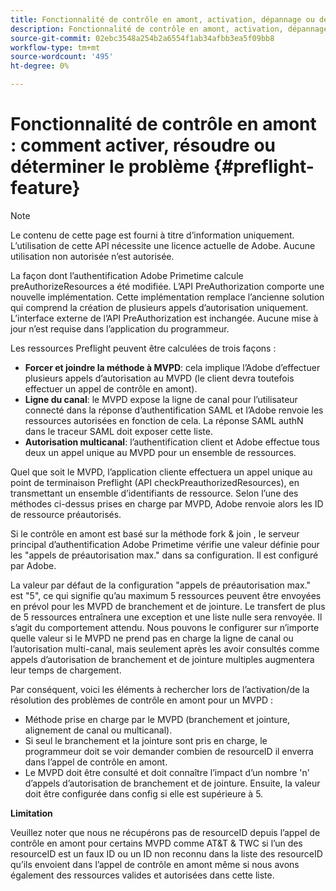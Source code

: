 ```yaml
---
title: Fonctionnalité de contrôle en amont, activation, dépannage ou détermination du problème
description: Fonctionnalité de contrôle en amont, activation, dépannage ou détermination du problème
source-git-commit: 02ebc3548a254b2a6554f1ab34afbb3ea5f09bb8
workflow-type: tm+mt
source-wordcount: '495'
ht-degree: 0%

---
```


# Fonctionnalité de contrôle en amont : comment activer, résoudre ou déterminer le problème {#preflight-feature}

>[!NOTE]
>
>Le contenu de cette page est fourni à titre d’information uniquement. L’utilisation de cette API nécessite une licence actuelle de Adobe. Aucune utilisation non autorisée n’est autorisée.

La façon dont l’authentification Adobe Primetime calcule preAuthorizeResources a été modifiée. L’API PreAuthorization comporte une nouvelle implémentation. Cette implémentation remplace l’ancienne solution qui comprend la création de plusieurs appels d’autorisation uniquement.
L’interface externe de l’API PreAuthorization est inchangée. Aucune mise à jour n’est requise dans l’application du programmeur.

Les ressources Preflight peuvent être calculées de trois façons :

* **Forcer et joindre la méthode à MVPD**: cela implique l’Adobe d’effectuer plusieurs appels d’autorisation au MVPD (le client devra toutefois effectuer un appel de contrôle en amont).
* **Ligne du canal**: le MVPD expose la ligne de canal pour l’utilisateur connecté dans la réponse d’authentification SAML et l’Adobe renvoie les ressources autorisées en fonction de cela. La réponse SAML authN dans le traceur SAML doit exposer cette liste.
* **Autorisation multicanal**: l’authentification client et Adobe effectue tous deux un appel unique au MVPD pour un ensemble de ressources.

Quel que soit le MVPD, l’application cliente effectuera un appel unique au point de terminaison Preflight (API checkPreauthorizedResources), en transmettant un ensemble d’identifiants de ressource. Selon l’une des méthodes ci-dessus prises en charge par MVPD, Adobe renvoie alors les ID de ressource préautorisés.

Si le contrôle en amont est basé sur la méthode fork &amp; join , le serveur principal d’authentification Adobe Primetime vérifie une valeur définie pour les &quot;appels de préautorisation max.&quot; dans sa configuration. Il est configuré par Adobe.

La valeur par défaut de la configuration &quot;appels de préautorisation max.&quot; est &quot;5&quot;, ce qui signifie qu’au maximum 5 ressources peuvent être envoyées en prévol pour les MVPD de branchement et de jointure. Le transfert de plus de 5 ressources entraînera une exception et une liste nulle sera renvoyée. Il s’agit du comportement attendu. Nous pouvons le configurer sur n’importe quelle valeur si le MVPD ne prend pas en charge la ligne de canal ou l’autorisation multi-canal, mais seulement après les avoir consultés comme appels d’autorisation de branchement et de jointure multiples augmentera leur temps de chargement.

Par conséquent, voici les éléments à rechercher lors de l’activation/de la résolution des problèmes de contrôle en amont pour un MVPD :

* Méthode prise en charge par le MVPD (branchement et jointure, alignement de canal ou multicanal).
* Si seul le branchement et la jointure sont pris en charge, le programmeur doit se voir demander combien de resourceID il enverra dans l’appel de contrôle en amont.
* Le MVPD doit être consulté et doit connaître l’impact d’un nombre &#39;n&#39; d’appels d’autorisation de branchement et de jointure. Ensuite, la valeur doit être configurée dans config si elle est supérieure à 5.

**Limitation**

Veuillez noter que nous ne récupérons pas de resourceID depuis l’appel de contrôle en amont pour certains MVPD comme AT&amp;T &amp; TWC si l’un des resourceID est un faux ID ou un ID non reconnu dans la liste des resourceID qu’ils envoient dans l’appel de contrôle en amont même si nous avons également des ressources valides et autorisées dans cette liste.
